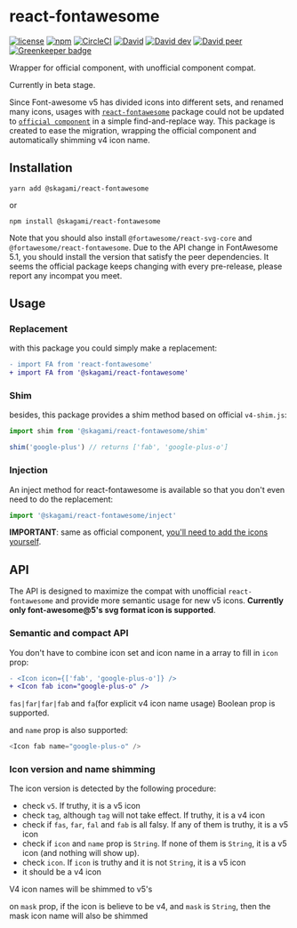# react-fontawesome


[![license](https://img.shields.io/npm/l/@skagami/react-fontawesome.svg)](https://github.com/KagamiChan/react-fontawesome/blob/master/LICENSE)
[![npm](https://img.shields.io/npm/v/@skagami/react-fontawesome.svg)](https://www.npmjs.com/package/%40skagami%2Freact-fontawesome)
[![CircleCI](https://img.shields.io/circleci/project/github/KagamiChan/react-fontawesome.svg)](https://circleci.com/gh/KagamiChan/react-fontawesome)
[![David](https://img.shields.io/david/kagamichan/react-fontawesome.svg)](https://github.com/KagamiChan/react-fontawesome)
[![David dev](https://img.shields.io/david/dev/kagamichan/react-fontawesome.svg)](https://github.com/KagamiChan/react-fontawesome)
[![David peer](https://img.shields.io/david/peer/kagamichan/react-fontawesome.svg)](https://github.com/KagamiChan/react-fontawesome)
[![Greenkeeper badge](https://badges.greenkeeper.io/KagamiChan/react-fontawesome.svg)](https://greenkeeper.io/)

Wrapper for official component, with unofficial component compat.

Currently in beta stage.

Since Font-awesome v5 has divided icons into different sets, and renamed many icons, usages with [`react-fontawesome`](https://github.com/danawoodman/react-fontawesome) package could not be updated to [`official component`](https://github.com/FortAwesome/react-fontawesome) in a simple find-and-replace way. This package is created to ease the migration, wrapping the official component and automatically shimming v4 icon name.

## Installation
```shell
yarn add @skagami/react-fontawesome
```
or
```shell
npm install @skagami/react-fontawesome
```

Note that you should also install `@fortawesome/react-svg-core` and `@fortawesome/react-fontawesome`. Due to the API change in FontAwesome 5.1, you should install the version that satisfy the peer dependencies. It seems the official package keeps changing with every pre-release, please report any incompat you meet.

## Usage
### Replacement
with this package you could simply make a replacement:

```diff
- import FA from 'react-fontawesome'
+ import FA from '@skagami/react-fontawesome'
```

### Shim
besides, this package provides a shim method based on official `v4-shim.js`:

```js
import shim from '@skagami/react-fontawesome/shim'

shim('google-plus') // returns ['fab', 'google-plus-o']
```

### Injection
An inject method for react-fontawesome is available so that you don't even need to do the replacement:

```js
import '@skagami/react-fontawesome/inject'
```

__IMPORTANT__: same as official component, [you'll need to add the icons yourself](https://github.com/FortAwesome/react-fontawesome#usage).

## API
The API is designed to maximize the compat with unofficial `react-fontawesome` and provide more semantic usage for new v5 icons. __Currently only font-awesome@5's svg format icon is supported__.

### Semantic and compact API
You don't have to combine icon set and icon name in a array to fill in `icon` prop:
```diff
- <Icon icon={['fab', 'google-plus-o']} />
+ <Icon fab icon="google-plus-o" />
```
`fas|far|far|fab` and `fa`(for explicit v4 icon name usage) Boolean prop is supported.

and `name` prop is also supported:
```js
<Icon fab name="google-plus-o" />
```

### Icon version and name shimming
The icon version is detected by the following procedure:
- check `v5`. If truthy, it is a v5 icon
- check `tag`, although `tag` will not take effect. If truthy, it is a v4 icon
- check if `fas`, `far`, `fal` and `fab` is all falsy. If any of them is truthy, it is a v5 icon
- check if `icon` and `name` prop is `String`. If none of them is `String`, it is a v5 icon (and nothing will show up).
- check `icon`. If `icon` is truthy and it is not `String`, it is a v5 icon
- it should be a v4 icon

V4 icon names will be shimmed to v5's

on `mask` prop, if the icon is believe to be v4, and `mask` is `String`, then the mask icon name will also be shimmed
